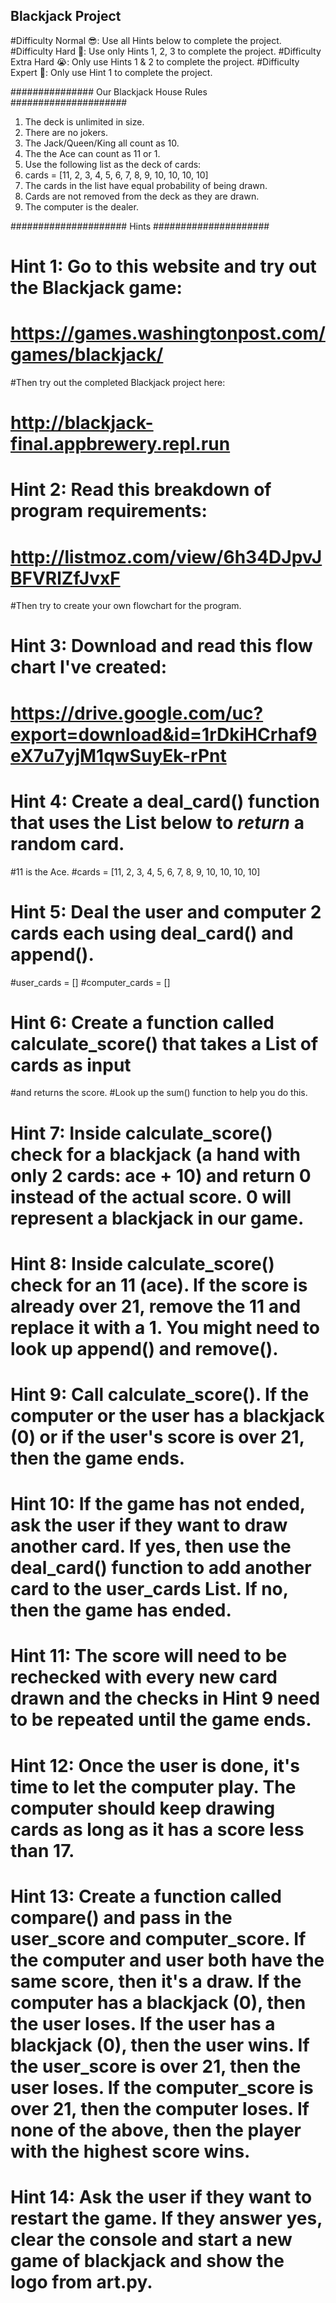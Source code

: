 ## Blackjack Project

#Difficulty Normal 😎: Use all Hints below to complete the project.
#Difficulty Hard 🤔: Use only Hints 1, 2, 3 to complete the project.
#Difficulty Extra Hard 😭: Only use Hints 1 & 2 to complete the project.
#Difficulty Expert 🤯: Only use Hint 1 to complete the project.

############### Our Blackjack House Rules #####################

1. The deck is unlimited in size. 
2. There are no jokers. 
3. The Jack/Queen/King all count as 10.
4. The the Ace can count as 11 or 1.
5. Use the following list as the deck of cards:
6. cards = [11, 2, 3, 4, 5, 6, 7, 8, 9, 10, 10, 10, 10]
7. The cards in the list have equal probability of being drawn.
8. Cards are not removed from the deck as they are drawn.
9. The computer is the dealer.

##################### Hints #####################

# Hint 1: Go to this website and try out the Blackjack game: 
#   https://games.washingtonpost.com/games/blackjack/
#Then try out the completed Blackjack project here: 
#   http://blackjack-final.appbrewery.repl.run

# Hint 2: Read this breakdown of program requirements: 
#   http://listmoz.com/view/6h34DJpvJBFVRlZfJvxF
#Then try to create your own flowchart for the program.

# Hint 3: Download and read this flow chart I've created: 
#   https://drive.google.com/uc?export=download&id=1rDkiHCrhaf9eX7u7yjM1qwSuyEk-rPnt

# Hint 4: Create a deal_card() function that uses the List below to *return* a random card.
#11 is the Ace.
#cards = [11, 2, 3, 4, 5, 6, 7, 8, 9, 10, 10, 10, 10]

# Hint 5: Deal the user and computer 2 cards each using deal_card() and append().
#user_cards = []
#computer_cards = []

# Hint 6: Create a function called calculate_score() that takes a List of cards as input 
#and returns the score. 
#Look up the sum() function to help you do this.

# Hint 7: Inside calculate_score() check for a blackjack (a hand with only 2 cards: ace + 10) and return 0 instead of the actual score. 0 will represent a blackjack in our game.

# Hint 8: Inside calculate_score() check for an 11 (ace). If the score is already over 21, remove the 11 and replace it with a   1. You might need to look up append() and remove().

# Hint 9: Call calculate_score(). If the computer or the user has a blackjack (0) or if the user's score is over 21, then the game ends.

# Hint 10: If the game has not ended, ask the user if they want to draw another card. If yes, then use the deal_card() function to add another card to the user_cards List. If no, then the game has ended.

# Hint 11: The score will need to be rechecked with every new card drawn and the checks in Hint 9 need to be repeated until the game ends.

# Hint 12: Once the user is done, it's time to let the computer play. The computer should keep drawing cards as long as it has a score less than 17.

# Hint 13: Create a function called compare() and pass in the user_score and computer_score. If the computer and user both have the same score, then it's a draw. If the computer has a blackjack (0), then the user loses. If the user has a blackjack (0), then the user wins. If the user_score is over 21, then the user loses. If the computer_score is over 21, then the computer loses. If none of the above, then the player with the highest score wins.

# Hint 14: Ask the user if they want to restart the game. If they answer yes, clear the console and start a new game of blackjack and show the logo from art.py.

